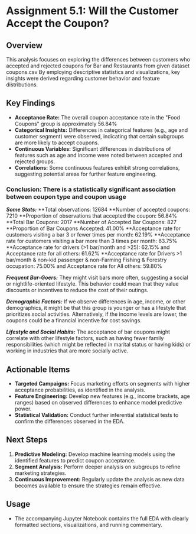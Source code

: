 # Assignment 5.1: Will the Customer Accept the Coupon?

## Overview
This analysis focuses on exploring the differences between customers who accepted and rejected coupons for Bar and Restaurants from given dataset coupons.csv 
By employing descriptive statistics and visualizations, key insights were derived regarding customer behavior and feature distributions.

## Key Findings
- **Acceptance Rate:** The overall coupon acceptance rate in the "Food Coupons" group is approximately 56.84% 
- **Categorical Insights:** Differences in categorical features (e.g., age and customer segment) were observed, indicating that certain subgroups are more likely to accept coupons.
- **Continuous Variables:** Significant differences in distributions of features such as age and income were noted between accepted and rejected groups.
- **Correlations:** Some continuous features exhibit strong correlations, suggesting potential areas for further feature engineering.
### Conclusion: There is a statistically significant association between coupon type and coupon usage 

***Some Stats:***
**Total observations: 12684
**Number of accepted coupons: 7210
**Proportion of observations that accepted the coupon: 56.84%
**Total Bar Coupons: 2017
**Number of Accepted Bar Coupons: 827
**Proportion of Bar Coupons Accepted: 41.00%
**Acceptance rate for customers visiting a bar 3 or fewer times per month: 62.19%
**Acceptance rate for customers visiting a bar more than 3 times per month: 63.75%
**Acceptance rate for drivers (>1 bar/month and >25): 62.15% and Acceptance rate for all others: 61.62%
**Acceptance rate for Drivers >1 bar/month & non-kid passenger & non-Farming Fishing & Forestry occupation: 75.00% and Acceptance rate for All others: 59.80%

***Frequent Bar-Goers:***
They might visit bars more often, suggesting a social or nightlife-oriented lifestyle. This behavior could mean that they value discounts or incentives to reduce the cost of their outings.

***Demographic Factors:***
If we observe differences in age, income, or other demographics, it might be that this group is younger or has a lifestyle that prioritizes social activities. Alternatively, if the income levels are lower, the coupons could be a financial incentive for cost savings.

***Lifestyle and Social Habits:***
The acceptance of bar coupons might correlate with other lifestyle factors, such as having fewer family responsibilities (which might be reflected in marital status or having kids) or working in industries that are more socially active.


## Actionable Items
- **Targeted Campaigns:** Focus marketing efforts on segments with higher acceptance probabilities, as identified in the analysis.
- **Feature Engineering:** Develop new features (e.g., income brackets, age ranges) based on observed differences to enhance model predictive power.
- **Statistical Validation:** Conduct further inferential statistical tests to confirm the differences observed in the EDA.

## Next Steps
1. **Predictive Modeling:** Develop machine learning models using the identified features to predict coupon acceptance.
2. **Segment Analysis:** Perform deeper analysis on subgroups to refine marketing strategies.
3. **Continuous Improvement:** Regularly update the analysis as new data becomes available to ensure the strategies remain effective.

## Usage
- The accompanying Jupyter Notebook contains the full EDA with clearly formatted sections, visualizations, and running commentary.
